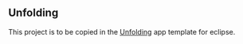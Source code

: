 ## Unfolding

This project is to be copied in the [Unfolding](http://unfoldingmaps.org) app template for eclipse.
